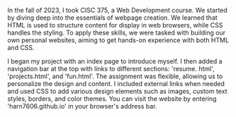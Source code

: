 In the fall of 2023, I took CISC 375, a Web Development course. We 
started by diving deep into the essentials of webpage creation. We 
learned that HTML is used to structure content for display in web 
browsers, while CSS handles the styling. To apply these skills, we were 
tasked with building our own personal websites, aiming to get hands-on 
experience with both HTML and CSS.

I began my project with an index page to introduce myself. I then added a 
navigation bar at the top with links to different sections: 'resume.
html', 'projects.html', and 'fun.html'. The assignment was flexible, 
allowing us to personalize the design and content. I included external 
links when needed and used CSS to add various design elements such as 
images, custom text styles, borders, and color themes. You can visit the 
website by entering 'harn7606.github.io' in your browser's address bar.
